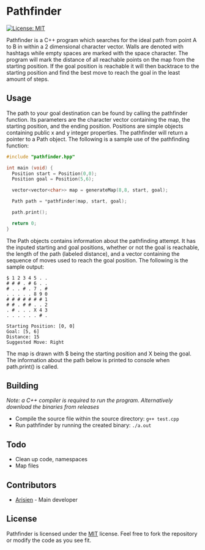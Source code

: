 # Pathfinder

[![License: MIT](https://img.shields.io/badge/License-MIT-yellow.svg)](https://opensource.org/licenses/MIT)

Pathfinder is a C++ program which searches for the ideal path from point A to B in within a 2 dimensional character vector. Walls are denoted with hashtags while empty spaces are marked with the space character. The program will mark the distance of all reachable points on the map from the starting position. If the goal position is reachable it will then backtrace to the starting position and find the best move to reach the goal in the least amount of steps.

## Usage

The path to your goal destination can be found by calling the pathfinder function. Its parameters are the character vector containing the map, the starting position, and the ending position. Positions are simple objects containing public x and y integer properties. The pathfinder will return a pointer to a Path object. The following is a sample use of the pathfinding function:

```cpp
#include "pathfinder.hpp"

int main (void) {
  Position start = Position(0,0);
  Position goal = Position(5,6);

  vector<vector<char>> map = generateMap(8,8, start, goal);

  Path path = *pathfinder(map, start, goal);

  path.print();

  return 0;
}

```

The Path objects contains information about the pathfinding attempt. It has the inputed starting and goal positions, whether or not the goal is reachable, the length of the path (labeled distance), and a vector containing the sequence of moves used to reach the goal position. The following is the sample output:

```
$ 1 2 3 4 5 . .
# # # . # 6 . .
# . . # . 7 . #
. . . . . 8 9 0
# # # # # # # 1
# # . # # . . 2
. # . . . X 4 3
. . . . . . # .

Starting Position: [0, 0]
Goal: [5, 6]
Distance: 15
Suggested Move: Right
```

The map is drawn with $ being the starting position and X being the goal. The information about the path below is printed to console when path.print() is called.


## Building

*Note: a C++ compiler is required to run the program. Alternatively download the binaries from releases*

* Compile the source file within the source directory: `g++ test.cpp`
* Run pathfinder by running the created binary: `./a.out`

## Todo

* Clean up code, namespaces
* Map files

## Contributors

* [Arisien](https://github.com/Arisien) - Main developer

## License
Pathfinder is licensed under the [MIT](LICENSE) license. Feel free to fork the repository or modify the code as you see fit.
